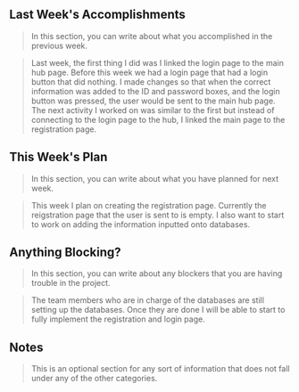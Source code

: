 ## Last Week's Accomplishments

> In this section, you can write about what you accomplished in the previous week.

> Last week, the first thing I did was I linked the login page to the main hub page. Before this week we had a login page that had a login button that did nothing. I made changes so that when the correct information was added to the ID and password boxes, and the login button was pressed, the user would be sent to the main hub page. The next activity I worked on was similar to the first but instead of connecting to the login page to the hub, I linked the main page to the registration page. 

## This Week's Plan

> In this section, you can write about what you have planned for next week.

> This week I plan on creating the registration page. Currently the reigstration page that the user is sent to is empty. I also want to start to work on adding the information inputted onto databases.

## Anything Blocking?

> In this section, you can write about any blockers that you are having trouble in the project.

> The team members who are in charge of the databases are still setting up the databases. Once they are done I will be able to start to fully implement the registration and login page.

## Notes

> This is an optional section for any sort of information that does not fall under any of the other categories.
